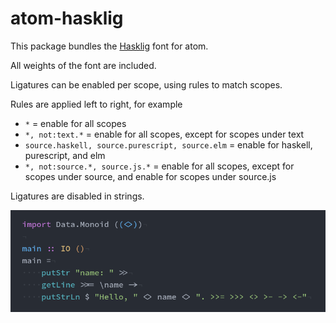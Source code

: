 # atom-hasklig

This package bundles the [Hasklig](https://github.com/i-tu/Hasklig/) font for atom.

All weights of the font are included.

Ligatures can be enabled per scope, using rules to match scopes.

Rules are applied left to right, for example
- `*` = enable for all scopes
- `*, not:text.*` = enable for all scopes, except for scopes under text
- `source.haskell, source.purescript, source.elm` = enable for haskell, purescript, and elm
- `*, not:source.*, source.js.*` = enable for all scopes, except for scopes under source, and enable for scopes under source.js

Ligatures are disabled in strings.

![screenshot-editor](https://raw.githubusercontent.com/adilparvez/atom-hasklig/master/screenshot-editor.png)
